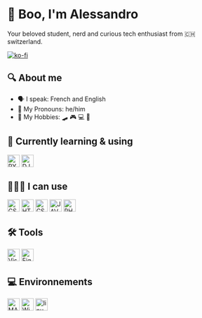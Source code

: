 # 👻 **Boo**, I'm Alessandro <!--(https://alessdangelo.github.io)-->

<p>Your beloved student, nerd and curious tech enthusiast from 🇨🇭 switzerland.</p>

[![ko-fi](https://ko-fi.com/img/githubbutton_sm.svg)](https://ko-fi.com/U6U05DMSP)

## 🔍 About me

- 🗣️ I speak: French and English
- 🤠 My Pronouns: he/him
- 🎯 My Hobbies: 🛹 🎮 💻 📖

## 🧠 Currently learning & using

<p>
<img height =28vmax alt="PYTHON" src="https://img.shields.io/badge/Python-14354C?style=flat&logo=python&logoColor=white" /> 
<img height = 28vmax alt="DJANGO" src="https://img.shields.io/badge/Django-092E20?style=flat&logo=django&logoColor=white" />
</p>

## 🧑🏻‍💻 I can use

<p>
<img height = 28vmax alt="CSHARP" src="https://img.shields.io/badge/C%23-239120?style=flat&logo=c-sharp&logoColor=white" />
<img height = 28vmax alt="HTML5" src="https://img.shields.io/badge/HTML5-E34F26?style=flat&logo=html5&logoColor=white" />
<img height = 28vmax alt="CSS3" src="https://img.shields.io/badge/CSS-0078D4?&style=flat&logo=css3&logoColor=white" />
<img height = 28vmax alt="JAVASCRIPT" src="https://img.shields.io/badge/JavaScript-F7DF1E?style=flat&logo=JavaScript&logoColor=white" />
<img height = 28vmax alt="PHP" src="https://img.shields.io/badge/PHP-777BB4?style=flat&logo=php&logoColor=white" />
</p>

## 🛠 Tools

<p>
<img height = 28vmax alt="Visual Studio Code" src="https://img.shields.io/badge/VS_Code-0078D4?style=flat&logo=visual%20studio%20code&logoColor=white" />
<img height = 28vmax alt="Figma" src="https://img.shields.io/badge/Figma-F24E1E?style=flat&logo=figma&logoColor=white" />
</p>

## 💻 Environnements

<p>
<img height = 28vmax alt="MAC OS" src="https://img.shields.io/badge/mac%20os-000000?style=flat&logo=apple&logoColor=white"/>
<img height = 28vmax alt="Windows" src="https://img.shields.io/badge/Windows-0078D6?style=flat&logo=windows&logoColor=white" />
<img height = 28vmax alt="linux" src="https://img.shields.io/badge/Linux-000000?style=flat&logo=Linux&logoColor=white" />

</p>
